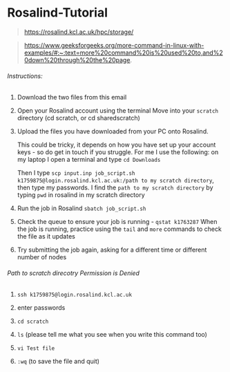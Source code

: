 # Rosalind-Tutorial

> https://rosalind.kcl.ac.uk/hpc/storage/

> https://www.geeksforgeeks.org/more-command-in-linux-with-examples/#:~:text=more%20command%20is%20used%20to,and%20down%20through%20the%20page.

###### Instructions: 

1. Download the two files from this email

2. Open your Rosalind account using the terminal
Move into your `scratch` directory (cd scratch, or cd sharedscratch)

3. Upload the files you have downloaded from your PC onto Rosalind. 

   This could be tricky, it depends on how you have set up your account keys - so do get in touch if you struggle. For me I use the following:
on my laptop I open a terminal and type `cd Downloads`

   Then I type `scp input.inp job_script.sh k1759875@login.rosalind.kcl.ac.uk:/path to my scratch directory`, then type my passwords. I find the `path to my scratch directory` by typing `pwd` in rosalind in my scratch directory

4. Run the job in Rosalind `sbatch job_script.sh`

6. Check the queue to ensure your job is running - `qstat k1763287`
When the job is running, practice using the `tail` and `more` commands to check the file as it updates

7. Try submitting the job again, asking for a different time or different number of nodes

###### Path to scratch direcotry Permission is Denied 

1. `ssh k1759875@login.rosalind.kcl.ac.uk`

2. enter passwords

3. `cd scratch`

4. `ls` (please tell me what you see when you write this command too)

5. `vi Test file`

6. `:wq` (to save the file and quit)

